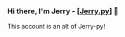 ### Hi there, I'm Jerry - [<a href="https://github.com/Jerry-py">Jerry.py</a>] 👋
This account is an alt of Jerry-py! 
